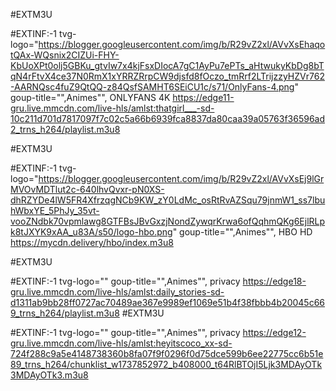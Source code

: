 #EXTM3U
 
#EXTINF:-1 tvg-logo="https://blogger.googleusercontent.com/img/b/R29vZ2xl/AVvXsEhaqotQAx-WQsnix2CIZUi-FHY-KbUoXPt0olj5GBKu_gtvIw7x4kjFsxDIocA7gC1AyPu7ePTs_aHtwukyKbDg8bTqN4rFtvX4ce37N0RmX1xYRRZRrpCW9djsfd8fOczo_tmRrf2LTrijzzyHZVr762-AARNQsc4fuZ9QtQQ-z84QsfSAMHT6SEiCU1c/s71/OnlyFans-4.png" goup-title="",Animes"", ONLYFANS 4K 
https://edge11-gru.live.mmcdn.com/live-hls/amlst:thatgirl___-sd-10c211d701d7817097f7c02c5a66b6939fca8837da80caa39a05763f36596ad2_trns_h264/playlist.m3u8


#EXTM3U
 
#EXTINF:-1 tvg-logo="https://blogger.googleusercontent.com/img/b/R29vZ2xl/AVvXsEj9lGrMVOvMDTlut2c-640lhvQvxr-pN0XS-dhRZYDe4lW5FR4XfrzqgNCb9KW_zY0LdMc_osRtRvAZSqu79jnmW1_ss7lbuhWbxYE_5PhJy_35vt-vooZNdbk70vpmlawg8GTFBsJBvGxzjNondZywqrKrwa6ofQqhmQKg6EjlRLpk8tJXYK9xAA_u83A/s50/logo-hbo.png" goup-title="",Animes"", HBO HD
https://mycdn.delivery/hbo/index.m3u8

#EXTM3U
 
#EXTINF:-1 tvg-logo="" goup-title="",Animes"", privacy 
https://edge18-gru.live.mmcdn.com/live-hls/amlst:daily_stories-sd-d1311ab9bb28ff0727ac70489ae367e9989ef1069e51b4f38fbbb4b20045c669_trns_h264/playlist.m3u8
#EXTM3U
 
#EXTINF:-1 tvg-logo="" goup-title="",Animes"", privacy 
https://edge12-gru.live.mmcdn.com/live-hls/amlst:heyitscoco_xx-sd-724f288c9a5e4148738360b8fa07f9f0296f0d75dce599b6ee22775cc6b51e89_trns_h264/chunklist_w1737852972_b408000_t64RlBTOjI5Ljk3MDAyOTk3MDAyOTk3.m3u8
